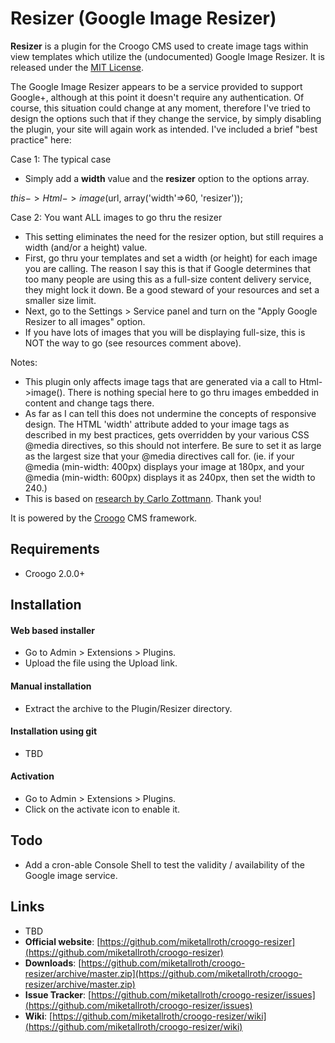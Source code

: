 # Resizer (Google Image Resizer)

**Resizer** is a plugin for the Croogo CMS used to create image tags within view templates which utilize the (undocumented) Google Image Resizer. It is released under the [MIT License](LICENSE.txt).

The Google Image Resizer appears to be a service provided to support Google+, although at this point it doesn't require any authentication. Of course, this situation could change at any moment, therefore I've tried to design the options such that if they change the service, by simply disabling the plugin, your site will again work as intended. I've included a brief "best practice" here:

Case 1: The typical case
  * Simply add a **width** value and the **resizer** option to the options array.
  
  $this->Html->image($url, array('width'=>60, 'resizer'));

Case 2: You want ALL images to go thru the resizer
  * This setting eliminates the need for the resizer option, but still requires a width (and/or a height) value.
  * First, go thru your templates and set a width (or height) for each image you are calling. The reason I say this is that if Google determines that too many people are using this as a full-size content delivery service, they might lock it down. Be a good steward of your resources and set a smaller size limit.
  * Next, go to the Settings > Service panel and turn on the "Apply Google Resizer to all images" option.
  * If you have lots of images that you will be displaying full-size, this is NOT the way to go (see resources comment above).

Notes:
  * This plugin only affects image tags that are generated via a call to Html->image(). There is nothing special here to go thru images embedded in content and change tags there.
  * As far as I can tell this does not undermine the concepts of responsive design. The HTML 'width' attribute added to your image tags as described in my best practices, gets overridden by your various CSS @media directives, so this should not interfere. Be sure to set it as large as the largest size that your @media directives call for. (ie. if your @media (min-width: 400px) displays your image at 180px, and your @media (min-width: 600px) displays it as 240px, then set the width to 240.)
  * This is based on [research by Carlo Zottmann](http://carlo.zottmann.org/2013/04/14/google-image-resizer/). Thank you!

It is powered by the [Croogo](http://croogo.org) CMS framework.

## Requirements
  * Croogo 2.0.0+

## Installation

#### Web based installer

  * Go to Admin > Extensions > Plugins.
  * Upload the file using the Upload link.

#### Manual installation

  * Extract the archive to the Plugin/Resizer directory.

#### Installation using git

  * TBD

#### Activation

  * Go to Admin > Extensions > Plugins.
  * Click on the activate icon to enable it.

## Todo

  * Add a cron-able Console Shell to test the validity / availability of the Google image service.

## Links

  * TBD
  * **Official website**: [https://github.com/miketallroth/croogo-resizer](https://github.com/miketallroth/croogo-resizer)
  * **Downloads**: [https://github.com/miketallroth/croogo-resizer/archive/master.zip](https://github.com/miketallroth/croogo-resizer/archive/master.zip)
  * **Issue Tracker**: [https://github.com/miketallroth/croogo-resizer/issues](https://github.com/miketallroth/croogo-resizer/issues)
  * **Wiki**: [https://github.com/miketallroth/croogo-resizer/wiki](https://github.com/miketallroth/croogo-resizer/wiki)
